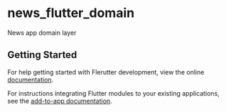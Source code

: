# news_flutter_domain

News app domain layer

## Getting Started

For help getting started with Flerutter development, view the online
[documentation](https://flutter.dev/).

For instructions integrating Flutter modules to your existing applications,
see the [add-to-app documentation](https://flutter.dev/docs/development/add-to-app).
